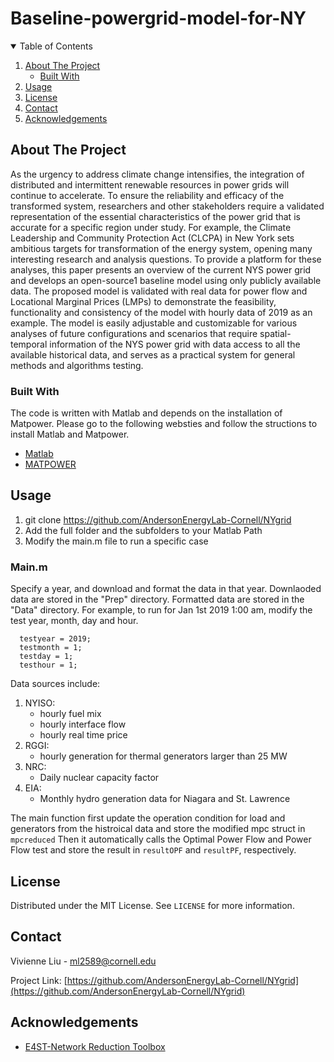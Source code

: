 # Baseline-powergrid-model-for-NY




<!-- TABLE OF CONTENTS -->
<details open="open">
  <summary>Table of Contents</summary>
  <ol>
    <li>
      <a href="#about-the-project">About The Project</a>
      <ul>
        <li><a href="#built-with">Built With</a></li>
      </ul>
    </li>
    <li><a href="#usage">Usage</a></li>
    <li><a href="#license">License</a></li>
    <li><a href="#contact">Contact</a></li>
    <li><a href="#acknowledgements">Acknowledgements</a></li>
  </ol>
</details>



<!-- ABOUT THE PROJECT -->
## About The Project

As the urgency to address climate change intensifies, the integration of distributed and intermittent renewable resources in power grids will continue to accelerate. To ensure the reliability and efficacy of the transformed system, researchers and other stakeholders require a validated representation of the essential characteristics of the power grid that is accurate for a specific region under study. For example, the Climate Leadership and Community Protection Act (CLCPA) in New York sets ambitious targets for transformation of the energy system, opening many interesting research and analysis questions. To provide a platform for these analyses, this paper presents an overview of the current NYS power grid and develops an open-source1 baseline model using only publicly available data. The proposed model is validated with real data for power flow and Locational Marginal Prices (LMPs) to demonstrate the feasibility, functionality and consistency of the model with hourly data of 2019 as an example. The model is easily adjustable and customizable for various analyses of future configurations and scenarios that require spatial-temporal information of the NYS power grid with data access to all the available historical data, and serves as a practical system for general methods and algorithms testing.

### Built With
The code is written with Matlab and depends on the installation of Matpower. Please go to the following websties and follow the structions to install Matlab and Matpower.
* [Matlab](https://www.mathworks.com/products/matlab.html)
* [MATPOWER](https://matpower.org/)



<!-- USAGE EXAMPLES -->
## Usage
1. git clone https://github.com/AndersonEnergyLab-Cornell/NYgrid
2. Add the full folder and the subfolders to your Matlab Path
3. Modify the main.m file to run a specific case


### Main.m
Specify a year, and download and format the data in that year. Downlaoded data are stored in the "Prep" directory. Formatted data are stored in the "Data" directory. For example, to run for Jan 1st 2019 1:00 am, modify the test year, month, day and hour.

      testyear = 2019;
      testmonth = 1;
      testday = 1;
      testhour = 1;
      
Data sources include:
1. NYISO: 
   - hourly fuel mix
   - hourly interface flow
   - hourly real time price
2. RGGI: 
   - hourly generation for thermal generators larger than 25 MW
3. NRC: 
   - Daily nuclear capacity factor
4. EIA: 
   - Monthly hydro generation data for Niagara and St. Lawrence
        
The main function first update the operation condition for load and generators from the histroical data and store the modified mpc struct in `mpcreduced`
Then it automatically calls the Optimal Power Flow and Power Flow test and store the result in `resultOPF` and `resultPF`, respectively. 
        
        


<!-- LICENSE -->
## License

Distributed under the MIT License. See `LICENSE` for more information.



<!-- CONTACT -->
## Contact

Vivienne Liu - ml2589@cornell.edu

Project Link: [https://github.com/AndersonEnergyLab-Cornell/NYgrid](https://github.com/AndersonEnergyLab-Cornell/NYgrid)



<!-- ACKNOWLEDGEMENTS -->
## Acknowledgements
* [E4ST-Network Reduction Toolbox](https://e4st.com/network-reduction-toolbox/)





